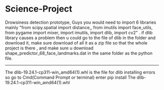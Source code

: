 # Science-Project
Drowsiness detection prototype,
Guys you would need to import 6 libraries mainly "from scipy.spatial import distance,,
from imutils import face_utils,
from pygame import mixer,
import imutils,
import dlib,
import cv2" .
if dlib library causes a problem then u could go to the file of dlib in the folder and download it,
make sure download of all it as a zip file so that the whole project is there ,
and make sure u download shape_predictor_68_face_landmarks.dat in the same folder as the python file.
_____________________________________________________________________________________________________________________________________________
The dlib-19.24.1-cp311-win_amd64(1).whl is the file for dlib installing errors  
so go to Cmd(Command Prompt or terminal) enter pip install The dlib-19.24.1-cp311-win_amd64(1).whl
